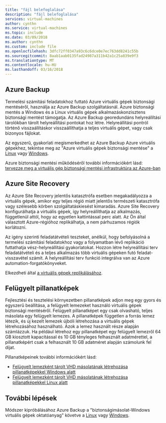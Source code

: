 ```yaml
---
title: "fájl belefoglalása"
description: "fájl belefoglalása"
services: virtual-machines
author: cynthn
ms.service: virtual-machines
ms.topic: include
ms.date: 03/09/2018
ms.author: cynthn
ms.custom: include file
ms.openlocfilehash: 3dfc72ff0347a93c6c6dce0e7ec763dd8241c55b
ms.sourcegitcommit: 8aab1aab0135fad24987a311b42a1c25a839e9f3
ms.translationtype: MT
ms.contentlocale: hu-HU
ms.lasthandoff: 03/16/2018
---
```

## <a name="azure-backup"></a>Azure Backup

Termelési számítási feladatokhoz futtató Azure virtuális gépek biztonsági mentéséről, használja az Azure Backup szolgáltatásnál. Azure biztonsági mentés a Windows és a Linux virtuális gépek alkalmazáskonzisztens biztonsági mentést támogatja. Az Azure Backup georedundáns helyreállítási tárolókban tárolt helyreállítási pontokat hoz létre. Helyreállítási pontról történő visszaállításkor visszaállíthatja a teljes virtuális gépet, vagy csak bizonyos fájlokat. 

Az egyszerű, gyakorlati megismerkedhet az Azure Backup Azure virtuális gépekhez, tekintse meg az "Azure virtuális gépek biztonsági mentése" a [Linux](../articles/virtual-machines/linux/tutorial-backup-vms.md) vagy [Windows](../articles/virtual-machines/windows/tutorial-backup-vms.md).

Azure biztonsági mentési működéséről további információkért lásd: [tervezze meg a virtuális gép biztonsági mentési infrastruktúra az Azure-ban](../articles/backup/backup-azure-vms-introduction.md)


## <a name="azure-site-recovery"></a>Azure Site Recovery

Az Azure Site Recovery jelentős katasztrófa esetben megakadályozza a virtuális gépek, amikor egy teljes régió miatt jelentős természeti katasztrófa vagy szélesebb körben szolgáltatáskiesést kimaradás. Azure Site Recovery konfigurálhatja a virtuális gépek, így helyreállíthatja az alkalmazás, függetlenül attól, hogy az egyetlen kattintással perc alatt. Az Ön által választott Azure-régióhoz replikálhatja, a nem párhuzamos régiók korlátozni. 

Az igény szerinti feladatátvételi teszteket, anélkül, hogy befolyásolná a termelési számítási feladatokhoz vagy a folyamatban lévő replikáció futtathatja vész-helyreállítási gyakorlatokat. Hozzon létre helyreállítási terv feladatátvételi és a teljes alkalmazás több virtuális gépeken futó feladat-visszavétel számít. A helyreállítási terv funkció integrálva van az Azure automation-forgatókönyveket.

Elkezdheti által [a virtuális gépek replikálásához](https://aka.ms/a2a-getting-started). 

## <a name="managed-snapshots"></a>Felügyelt pillanatképek 

Fejlesztési és tesztelési környezetben pillanatképek adjon meg egy gyors és egyszerű beállítása, a felügyelt lemezeket használó virtuális gépek biztonsági mentéséről. Felügyelt pillanatképet egy csak olvasható, teljes másolata egy felügyelt lemezes. A pillanatképek független a forrás lemez létezik, és új kezelt lemezek újbóli létrehozása a virtuális gépek létrehozásához használható. Azok a lemez használt része alapján számlázzuk. Ha például létrehoz egy pillanatképet egy felügyelt lemezről 64 GB kiosztott kapacitással és 10 GB tényleges felhasznált adatmérettel, a pillanatképért csak a felhasznált 10 GB adatméret alapján számolunk fel díjat.  

Pillanatképeinek további információkért lásd:

* [Felügyelt lemezként tárolt VHD másolatának létrehozása pillanatképekkel Windows alatt](../articles/virtual-machines/windows/snapshot-copy-managed-disk.md)
* [Felügyelt lemezként tárolt VHD másolatának létrehozása pillanatképekkel Linux alatt](../articles/virtual-machines/linux/snapshot-copy-managed-disk.md)



## <a name="next-steps"></a>További lépések
Módszer kipróbálásához Azure Backup a "biztonságimásolat-Windows virtuális gépek oktatóanyag" követve a [Linux](../articles/virtual-machines/linux/tutorial-backup-vms.md) vagy [Windows](../articles/virtual-machines/windows/tutorial-backup-vms.md).
